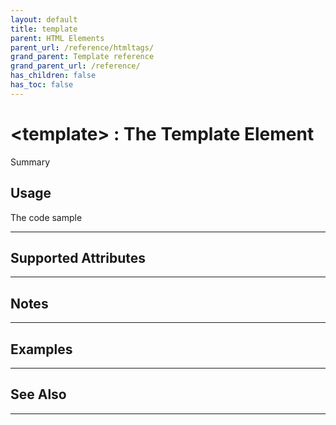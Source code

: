 ```yaml
---
layout: default
title: template
parent: HTML Elements
parent_url: /reference/htmltags/
grand_parent: Template reference
grand_parent_url: /reference/
has_children: false
has_toc: false
---
```


# &lt;template&gt; : The Template Element

Summary

## Usage

 The code sample

---

## Supported Attributes


---

## Notes


---

## Examples


---


## See Also


---

